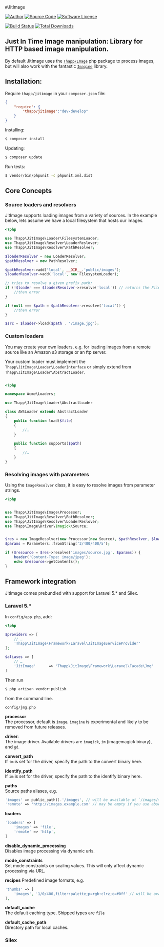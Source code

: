 #JitImage

[![Author](http://img.shields.io/badge/author-iwyg-blue.svg?style=flat-square)](https://github.com/iwyg)
[![Source Code](http://img.shields.io/badge/source-thapp/jitimage-blue.svg?style=flat-square)](https://github.com/iwyg/jitimage/tree/develop)
[![Software License](https://img.shields.io/badge/license-MIT-brightgreen.svg?style=flat-square)](https://github.com/iwyg/jitimage/blob/develop/LICENSE.md)

[![Build Status](https://img.shields.io/travis/iwyg/jitimage/develop.svg?style=flat-square)](https://travis-ci.org/iwyg/jitimage)
[![Total Downloads](https://img.shields.io/packagist/dt/thapp/jitimage.svg?style=flat-square)](https://packagist.org/packages/thapp/jitimage)


## Just In Time Image manipulation: Library for HTTP based image manipulation. 

By default JitImage uses the [`Thapp/Image`](https://packagist.org/packages/thapp/image) php package to process images, but will also
work with the fantastic [`Imagine`](https://packagist.org/packages/imagine/imagine) library. 



## Installation:

Require `thapp/jitimage` in your `composer.json` file:

```json
{
	"require": {
		"thapp/jitimage":"dev-develop"
	} 
}
```

Installing:

```bash
$ composer install
```

Updating:

```bash
$ composer update
```

Run tests:

```bash
$ vendor/bin/phpunit -c phpunit.xml.dist
```

## Core Concepts

### Source loaders and resolvers

JitImage supports loading images from a variety of sources. In the example below, lets assume we have a local filesystem that hosts our images.

```php
<?php

use Thapp\JitImage\Loader\FilesystemLoader;
use Thapp\JitImage\Resolver\LoaderReslover;
use Thapp\JitImage\Resolver\PathResolver;

$loaderResolver = new LoaderResolver;
$pathResolver = new PathResolver;

$pathResolver->add('local', __DIR__.'public/images');
$loaderResolver->add('local', new FilesystemLoader);

// tries to resolve a given prefix path;
if (!$loader === $loaderResolver->resolve('local')) // returns the FilesystemLoader {
    //then error
}

if (null === $path = $pathResolver->resolve('local')) {
    //then error
}

$src = $loader->load($path . '/image.jpg');


```

### Custom loaders

You may create your own loaders, e.g. for loading images from a remote source like an Amazon s3 storage or an ftp server. 

Your custom loader must implement the `Thapp\JitImage\Loader\LoaderInterface` or simply extend from `Thapp\JitImage\Loader\AbstractLoader`.

```php

<?php

namespace Acme\Loaders;

use Thapp\JitImage\Loader\AbstractLoader

class AWSLoader extends AbstractLoader
{
    public function load($file)
    {
        //…
    }
    
    public function supports($path)
    {
        //…
    }
}

```


### Resolving images with parameters

Using the `ImageResolver` class, it is easy to resolve images from parameter strings.

```php
<?php


use Thapp\JitImage\Image\Processor;
use Thapp\JitImage\Resolver\PathResolver;
use Thapp\JitImage\Resolver\LoaderReslover;
use Thapp\Image\Driver\Imagick\Source;


$res = new ImageResolver(new Processor(new Source), $pathResolver, $loaderResolver);
$params = Parameters::fromString('2/400/400/5');

if ($resource = $res->resolve('images/source.jpg', $params)) {
    header('Content-Type: image/jpeg');
    echo $resource->getContents();
}


```

## Framework integration

JitImage comes prebundled with support for Laravel 5.* and Silex. 

### Laravel 5.*

In `config/app.php`, add:

```php
<?php

$providers => [
    // …
    'Thapp\JitImage\Framework\Laravel\JitImageServiceProvider'
];

$aliases => [
    // …
    'JitImage'      => 'Thapp\JitImage\Framework\Laravel\Facade\Jmg'
]

```
Then run

```bash
$ php artisan vendor:publish
```

from the command line.

`config/jmg.php`

**processor**  
The processor, default is `image`. `imagine` is experimental and likely to be removed from future releases. 
   
**driver**:  
The image driver. Available drivers are `imagick`, `im` (imagemagick binary), and `gd`.
  
**convert_path**  
If `im` is set for the driver, specify the path to the convert binary here.
  
**identify_path**  
If `im` is set for the driver, specify the path to the identify binary here.
  
**paths**  
Source paths aliases, e.g. 

```php
'images' => public_path().'/images', // will be available at `/images/<params>/image.jpg`
'remote' => 'http://images.example.com' // may be empty if you use absolute urls
``` 

**loaders**  

```php
'loaders' => [
    'images' => 'file',
    'remote' => 'http',
]
``` 

**disable\_dynamic\_processing**  
Disables image processing via dynamic urls.

**mode\_constraints**  
Set mode constraints on scaling values. This will only affect dynamic processing via URL. 

**recipes**
Predefined image formats, e.g.

```php
'thumbs' => [
    'images', '1/0/400,filter:palette;p=rgb:clrz;c=#0ff' // will be available at `/thumbs/image.jpg`
], 
```

**default\_cache**  
The default caching type. Shipped types are `file`

**default\_cache\_path**  
Directory path for local caches.


### Silex
